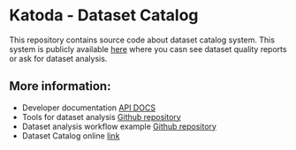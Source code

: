 # Katoda - Dataset Catalog
This repository contains source code about dataset catalog system. This system is publicly available [here](https://dataset-catalog.liberouter.org/) where you casn see dataset quality reports or ask for dataset analysis.  

## More information:

* Developer documentation [API DOCS](https://feta-project.github.io/DatasetCatalog/)
* Tools for dataset analysis [Github repository](https://github.com/FETA-Project/DatasetCatalog-Tools)
* Dataset analysis workflow example [Github repository](https://github.com/FETA-Project/DatasetCatalog-Example)
* Dataset Catalog online [link]([here](https://dataset-catalog.liberouter.org/) )

